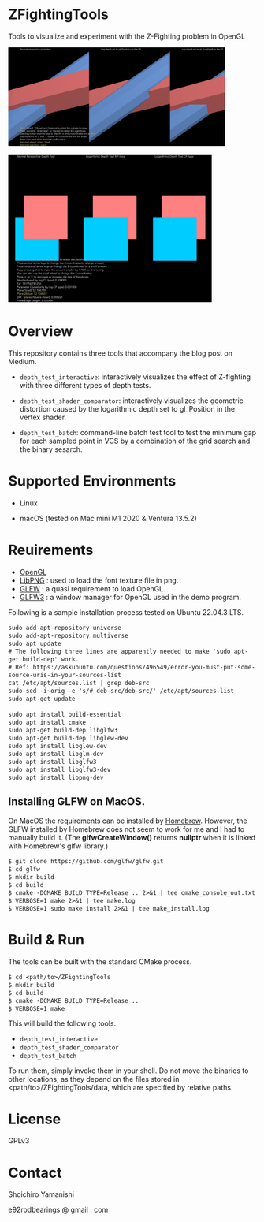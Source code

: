 # ZFightingTools
Tools to visualize and experiment with the Z-Fighting problem in OpenGL

<a href="doc/banner1.png"><img src="doc/banner1.png" height="200"></a>

<a href="doc/banner2.png"><img src="doc/banner2.png" height="300"></a>

# Overview
This repository contains three tools that accompany the blog post on Medium.

* `depth_test_interactive`: interactively visualizes the effect of Z-fighting with three different types of depth tests.

* `depth_test_shader_comparator`: interactively visualizes the geometric distortion caused by the logarithmic depth set to gl_Position in the vertex shader.

* `depth_test_batch`: command-line batch test tool to test the minimum gap for each sampled point in VCS by a combination of the grid search and the binary sesarch.


# Supported Environments

* Linux

* macOS (tested on Mac mini M1 2020 & Ventura 13.5.2)

# Reuirements

* [OpenGL](https://www.opengl.org)
* [LibPNG](http://www.libpng.org/pub/png/libpng.html) : used to load the font texture file in png.
* [GLEW](https://glew.sourceforge.net) : a quasi requirement to load OpenGL.
* [GLFW3](https://www.glfw.org) : a window manager for OpenGL used in the demo program.

Following is a sample installation process tested on Ubuntu 22.04.3 LTS.
```
sudo add-apt-repository universe
sudo add-apt-repository multiverse
sudo apt update
# The following three lines are apparently needed to make 'sudo apt-get build-dep' work.
# Ref: https://askubuntu.com/questions/496549/error-you-must-put-some-source-uris-in-your-sources-list
cat /etc/apt/sources.list | grep deb-src
sudo sed -i~orig -e 's/# deb-src/deb-src/' /etc/apt/sources.list
sudo apt-get update

sudo apt install build-essential
sudo apt install cmake
sudo apt-get build-dep libglfw3
sudo apt-get build-dep libglew-dev
sudo apt install libglew-dev
sudo apt install libglm-dev
sudo apt install libglfw3
sudo apt install libglfw3-dev
sudo apt install libpng-dev
```

## Installing GLFW on MacOS.
On MacOS the requirements can be installed by [Homebrew](https://brew.sh).
However, the GLFW installed by Homebrew does not seem to work for me and I had to manually build it.
(The **glfwCreateWindow()** returns **nullptr** when it is linked with Homebrew's glfw library.)

```
$ git clone https://github.com/glfw/glfw.git
$ cd glfw
$ mkdir build
$ cd build
$ cmake -DCMAKE_BUILD_TYPE=Release .. 2>&1 | tee cmake_console_out.txt
$ VERBOSE=1 make 2>&1 | tee make.log
$ VERBOSE=1 sudo make install 2>&1 | tee make_install.log
```

# Build & Run
The tools can be built with the standard CMake process.

```
$ cd <path/to>/ZFightingTools
$ mkdir build
$ cd build
$ cmake -DCMAKE_BUILD_TYPE=Release ..
$ VERBOSE=1 make
```
This will build the following tools.

* `depth_test_interactive`
* `depth_test_shader_comparator`
* `depth_test_batch`

To run them, simply invoke them in your shell.
Do not move the binaries to other locations, as they depend on the files stored in <path/to>/ZFightingTools/data, which are specified by relative paths.

# License
GPLv3

# Contact
Shoichiro Yamanishi

e92rodbearings @ gmail . com
